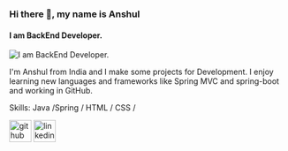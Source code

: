 ### Hi there 👋, my name is Anshul
#### I am BackEnd Developer.
![I am BackEnd Developer.](https://arturssmirnovs.github.io/github-profile-readme-generator/images/banner.png)

I'm Anshul from India and I make some projects for  Development. 
I enjoy learning new languages and frameworks like Spring MVC and spring-boot and working in GitHub.

Skills: Java /Spring / HTML / CSS /



[<img src='https://cdn.jsdelivr.net/npm/simple-icons@3.0.1/icons/github.svg' alt='github' height='40'>](https://github.com/https://github.com/Anshul0707)  [<img src='https://cdn.jsdelivr.net/npm/simple-icons@3.0.1/icons/linkedin.svg' alt='linkedin' height='40'>](https://www.linkedin.com/in/linkedin.com/in/anshul-markwade-09207b1b0/)  


